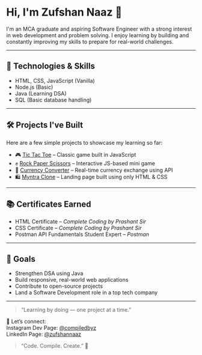 # Hi, I'm Zufshan Naaz 👋

I'm an MCA graduate and aspiring Software Engineer with a strong interest in web development and problem solving. I enjoy learning by building and constantly improving my skills to prepare for real-world challenges.

---

## 🔧 Technologies & Skills

- HTML, CSS, JavaScript (Vanilla)
- Node.js (Basic)
- Java (Learning DSA)
- SQL (Basic database handling)


---

## 🛠️ Projects I've Built
Here are a few simple projects to showcase my learning so far:

- 🎮 [Tic Tac Toe](https://github.com/zufshan98/TicTacToe) – Classic game built in JavaScript  
- ✊ [Rock Paper Scissors](https://github.com/zufshan98/RockPaperScissor) – Interactive JS-based mini game  
- 💱 [Currency Converter](https://github.com/zufshan98/CurrencyConverter) – Real-time currency exchange using API  
- 🛍 [Myntra Clone](https://github.com/zufshan98/MyntraClone) – Landing page built using only HTML & CSS

---

## 📚 Certificates Earned
- HTML Certificate – *Complete Coding by Prashant Sir*  
- CSS Certificate – *Complete Coding by Prashant Sir*
- Postman API Fundamentals Student Expert – *Postman*

---

## 🎯 Goals

- Strengthen DSA using Java  
- Build responsive, real-world web applications  
- Contribute to open-source projects  
- Land a Software Development role in a top tech company

---

> “Learning by doing — one project at a time.”

📌 Let’s connect:  
Instagram Dev Page: [@compiledbyz](https://instagram.com/compiledbyz) <br>
LinkedIn Page: [@zufshannaaz](https://www.linkedin.com/in/zufshan-naaz-89312818b/)

> “Code. Compile. Create.” 🚀
